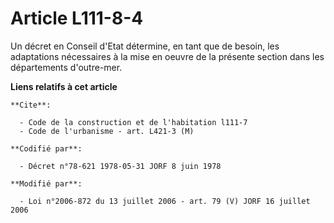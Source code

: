 # Article L111-8-4

Un décret en Conseil d'Etat détermine, en tant que de besoin, les adaptations nécessaires à la mise en oeuvre de la présente
section dans les départements d'outre-mer.

**Liens relatifs à cet article**

	**Cite**:

	  - Code de la construction et de l'habitation l111-7
	  - Code de l'urbanisme - art. L421-3 (M)

	**Codifié par**:

	  - Décret n°78-621 1978-05-31 JORF 8 juin 1978

	**Modifié par**:

	  - Loi n°2006-872 du 13 juillet 2006 - art. 79 (V) JORF 16 juillet 2006
